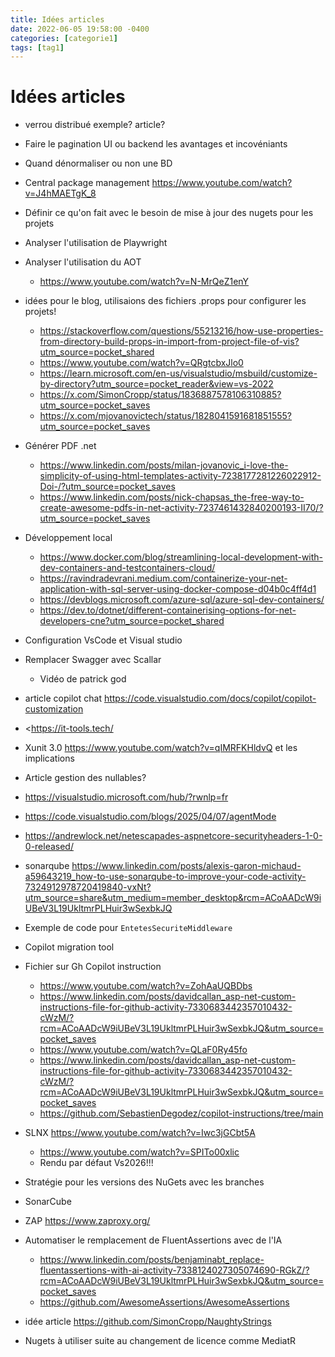 ```yaml
---
title: Idées articles
date: 2022-06-05 19:58:00 -0400
categories: [categorie1]
tags: [tag1]
---
```


# Idées articles

- verrou distribué exemple? article?
- Faire le pagination UI ou backend les avantages et incovéniants
- Quand dénormaliser ou non une BD
- Central package management <https://www.youtube.com/watch?v=J4hMAETgK_8>
- Définir ce qu'on fait avec le besoin de mise à jour des nugets pour les projets
- Analyser l'utilisation de Playwright
- Analyser l'utilisation du AOT
  - <https://www.youtube.com/watch?v=N-MrQeZ1enY>
- idées pour le blog, utilisaions des fichiers .props pour configurer les projets!
  - <https://stackoverflow.com/questions/55213216/how-use-properties-from-directory-build-props-in-import-from-project-file-of-vis?utm_source=pocket_shared>
  - <https://www.youtube.com/watch?v=QRgtcbxJlo0>
  - <https://learn.microsoft.com/en-us/visualstudio/msbuild/customize-by-directory?utm_source=pocket_reader&view=vs-2022>
  - <https://x.com/SimonCropp/status/1836887578106310885?utm_source=pocket_saves>
  - <https://x.com/mjovanovictech/status/1828041591681851555?utm_source=pocket_saves>
- Générer PDF .net
  - <https://www.linkedin.com/posts/milan-jovanovic_i-love-the-simplicity-of-using-html-templates-activity-7238177281226022912-Doi-/?utm_source=pocket_saves>
  - <https://www.linkedin.com/posts/nick-chapsas_the-free-way-to-create-awesome-pdfs-in-net-activity-7237461432840200193-II70/?utm_source=pocket_saves>
- Développement local
  - <https://www.docker.com/blog/streamlining-local-development-with-dev-containers-and-testcontainers-cloud/>
  - <https://ravindradevrani.medium.com/containerize-your-net-application-with-sql-server-using-docker-compose-d04b0c4ff4d1>
  - <https://devblogs.microsoft.com/azure-sql/azure-sql-dev-containers/>
  - <https://dev.to/dotnet/different-containerising-options-for-net-developers-cne?utm_source=pocket_shared>
- Configuration VsCode et Visual studio
- Remplacer Swagger avec Scallar
  - Vidéo de patrick god
- article copilot chat https://code.visualstudio.com/docs/copilot/copilot-customization
- <https://it-tools.tech/
- Xunit 3.0 <https://www.youtube.com/watch?v=qIMRFKHldvQ> et les implications
- Article gestion des nullables?
- https://visualstudio.microsoft.com/hub/?rwnlp=fr
- https://code.visualstudio.com/blogs/2025/04/07/agentMode
- https://andrewlock.net/netescapades-aspnetcore-securityheaders-1-0-0-released/
- sonarqube <https://www.linkedin.com/posts/alexis-garon-michaud-a59643219_how-to-use-sonarqube-to-improve-your-code-activity-7324912978720419840-vxNt?utm_source=share&utm_medium=member_desktop&rcm=ACoAADcW9iUBeV3L19UkltmrPLHuir3wSexbkJQ>
- Exemple de code pour `EntetesSecuriteMiddleware`

- Copilot migration tool
- Fichier sur Gh Copilot instruction
  - <https://www.youtube.com/watch?v=ZohAaUQBDbs>
  - <https://www.linkedin.com/posts/davidcallan_asp-net-custom-instructions-file-for-github-activity-7330683442357010432-cWzM/?rcm=ACoAADcW9iUBeV3L19UkltmrPLHuir3wSexbkJQ&utm_source=pocket_saves>
  - <https://www.youtube.com/watch?v=QLaF0Ry45fo>
  - <https://www.linkedin.com/posts/davidcallan_asp-net-custom-instructions-file-for-github-activity-7330683442357010432-cWzM/?rcm=ACoAADcW9iUBeV3L19UkltmrPLHuir3wSexbkJQ&utm_source=pocket_saves>
  - <https://github.com/SebastienDegodez/copilot-instructions/tree/main>
- SLNX <https://www.youtube.com/watch?v=Iwc3jGCbt5A>
  - https://www.youtube.com/watch?v=SPITo00xlic
  - Rendu par défaut Vs2026!!!
- Stratégie pour les versions des NuGets avec les branches
- SonarCube
- ZAP <https://www.zaproxy.org/>
- Automatiser le remplacement de FluentAssertions avec de l'IA
  - <https://www.linkedin.com/posts/benjaminabt_replace-fluentassertions-with-ai-activity-7338124027305074690-RGkZ/?rcm=ACoAADcW9iUBeV3L19UkltmrPLHuir3wSexbkJQ&utm_source=pocket_saves>
  - https://github.com/AwesomeAssertions/AwesomeAssertions
- idée article <https://github.com/SimonCropp/NaughtyStrings>
- Nugets à utiliser suite au changement de licence comme MediatR
